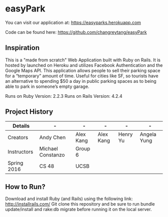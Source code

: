# easyPark
You can visit our application at: https://easyparks.herokuapp.com

Code can be found here: https://github.com/changreytang/easyPark

## Inspiration

This is a "made from scratch" Web Application built with Ruby on Rails. It is hosted by launched on Heroku and utilizes Facebook Authentication and the Google Maps API. This application allows people to sell their parking space for a “temporary” amount of time. Useful for cities like SF, so tourists have an alternative to spending $50 a day in public parking spaces as to being able to park in someone’s empty garage.

Runs on Ruby Version: 2.2.3
Runs on Rails Version: 4.2.4

## Project History

| Details      | -                 | -                  | -                  | -                  | -                  |
| -------------|-------------------|--------------------|--------------------|--------------------|--------------------|
| Creators     | Andy Chen         | Alex Kang          | Alex Kang          | Henry Yu           | Angela Yung        |
| Instructors  | Michael Constanzo | Group 6            |                    |                    |                    |
| Spring 2016  | CS 48             | UCSB               |                    |                    |                    |

## How to Run?

Download and install Ruby (and Rails) using the following link: http://installrails.com/ Git clone this repository and be sure to run bundle update/install and rake:db migrate before running it on the local server.

